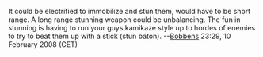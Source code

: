 It could be electrified to immobilize and stun them, would have to be
short range. A long range stunning weapon could be unbalancing. The fun
in stunning is having to run your guys kamikaze style up to hordes of
enemies to try to beat them up with a stick (stun baton).
--[Bobbens](User:Bobbens "wikilink") 23:29, 10 February 2008 (CET)